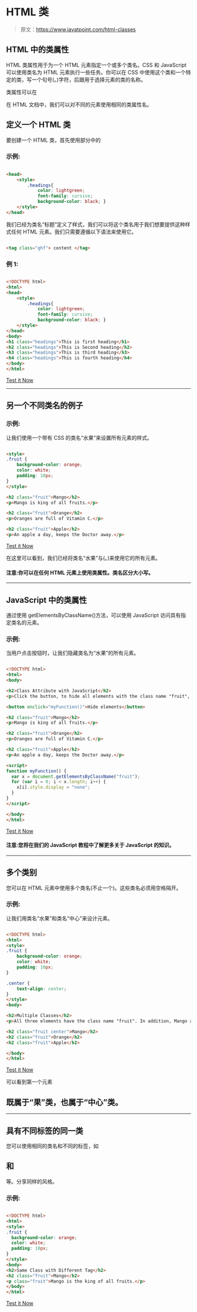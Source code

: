 # HTML 类

> 原文：<https://www.javatpoint.com/html-classes>

## HTML 中的类属性

HTML 类属性用于为一个 HTML 元素指定一个或多个类名。CSS 和 JavaScript 可以使用类名为 HTML 元素执行一些任务。你可以在 CSS 中使用这个类和一个特定的类，写一个句号(。)字符，后跟用于选择元素的类的名称。

类属性可以在

在 HTML 文档中，我们可以对不同的元素使用相同的类属性名。

## 定义一个 HTML 类

要创建一个 HTML 类，首先使用部分中的

### 示例:

```html

<head>
	<style>
		.headings{ 
			color: lightgreen;
			font-family: cursive;
			background-color: black; }
	</style>
</head>

```

我们已经为类名“标题”定义了样式，我们可以将这个类名用于我们想要提供这种样式任何 HTML 元素。我们只需要遵循以下语法来使用它。

```html

<tag class="ghf"> content </tag>

```

### 例 1:

```html

<!DOCTYPE html>
<html>
<head>
	<style>
		.headings{ 
			color: lightgreen;
			font-family: cursive;
			background-color: black; }
	</style>
</head>
<body>
<h1 class="headings">This is first heading</h1>
<h2 class="headings">This is Second heading</h2>
<h3 class="headings">This is third heading</h3>
<h4 class="headings">This is fourth heading</h4>
</body>
</html>

```

[Test it Now](https://www.javatpoint.com/oprweb/test.jsp?filename=htmlclasses1)

* * *

## 另一个不同类名的例子

### 示例:

让我们使用一个带有 CSS 的类名“水果”来设置所有元素的样式。

```html

<style>  
.fruit {  
    background-color: orange;  
    color: white;  
    padding: 10px;  
}   
</style>  

<h2 class="fruit">Mango</h2>  
<p>Mango is king of all fruits.</p>  

<h2 class="fruit">Orange</h2>  
<p>Oranges are full of Vitamin C.</p>  

<h2 class="fruit">Apple</h2>  
<p>An apple a day, keeps the Doctor away.</p>  

```

[Test it Now](https://www.javatpoint.com/oprweb/test.jsp?filename=htmlclasses)

在这里可以看到，我们已经将类名“水果”与(。)来使用它的所有元素。

#### 注意:你可以在任何 HTML 元素上使用类属性。类名区分大小写。

* * *

## JavaScript 中的类属性

通过使用 getElementsByClassName()方法，可以使用 JavaScript 访问具有指定类名的元素。

### 示例:

当用户点击按钮时，让我们隐藏类名为“水果”的所有元素。

```html

<!DOCTYPE html>  
<html>  
<body>  

<h2>Class Attribute with JavaScript</h2>  
<p>Click the button, to hide all elements with the class name "fruit", with JavaScript:</p>  

<button onclick="myFunction()">Hide elements</button>  

<h2 class="fruit">Mango</h2>  
<p>Mango is king of all fruits.</p>  

<h2 class="fruit">Orange</h2>  
<p>Oranges are full of Vitamin C.</p>  

<h2 class="fruit">Apple</h2>  
<p>An apple a day, keeps the Doctor away.</p>  

<script>  
function myFunction() {  
  var x = document.getElementsByClassName("fruit");  
  for (var i = 0; i < x.length; i++) {  
    x[i].style.display = "none";  
  }  
}  
</script>  

</body>  
</html>  

```

[Test it Now](https://www.javatpoint.com/oprweb/test.jsp?filename=htmlclasses2)

#### 注意:您将在我们的 JavaScript 教程中了解更多关于 JavaScript 的知识。

* * *

## 多个类别

您可以在 HTML 元素中使用多个类名(不止一个)。这些类名必须用空格隔开。

### 示例:

让我们用类名“水果”和类名“中心”来设计元素。

```html

<!DOCTYPE html>  
<html>  
<style>  
.fruit {  
    background-color: orange;  
    color: white;  
    padding: 10px;  
}   

.center {  
    text-align: center;  
}  
</style>  
<body>  

<h2>Multiple Classes</h2>  
<p>All three elements have the class name "fruit". In addition, Mango also have the class name "center", which center-aligns the text.</p>  

<h2 class="fruit center">Mango</h2>  
<h2 class="fruit">Orange</h2>  
<h2 class="fruit">Apple</h2>  

</body>  
</html>  

```

[Test it Now](https://www.javatpoint.com/oprweb/test.jsp?filename=htmlclasses3)

可以看到第一个元素

## 既属于“果”类，也属于“中心”类。

* * *

## 具有不同标签的同一类

您可以使用相同的类名和不同的标签，如

## 和

等。分享同样的风格。

### 示例:

```html

<!DOCTYPE html>  
<html>  
<style>  
.fruit {  
  background-color: orange;  
  color: white;  
  padding: 10px;  
}   
</style>  
<body>  
<h2>Same Class with Different Tag</h2>  
<h2 class="fruit">Mango</h2>  
<p class="fruit">Mango is the king of all fruits.</p>  
</body>  
</html>

```

[Test it Now](https://www.javatpoint.com/oprweb/test.jsp?filename=htmlclasses4)